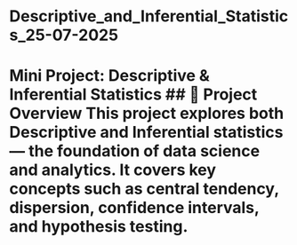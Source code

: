 # Descriptive_and_Inferential_Statistics_25-07-2025
# Mini Project: Descriptive &amp; Inferential Statistics  ## 📌 Project Overview This project explores both **Descriptive** and **Inferential** statistics — the foundation of data science and analytics.   It covers key concepts such as central tendency, dispersion, confidence intervals, and hypothesis testing.
